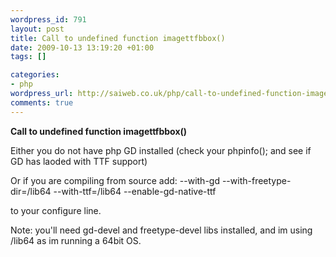 ```yaml
--- 
wordpress_id: 791
layout: post
title: Call to undefined function imagettfbbox()
date: 2009-10-13 13:19:20 +01:00
tags: []

categories: 
- php
wordpress_url: http://saiweb.co.uk/php/call-to-undefined-function-imagettfbbox
comments: true
---
```

<strong>Call to undefined function imagettfbbox()</strong>

Either you do not have php GD installed (check your phpinfo(); and see if GD has laoded with TTF support)

Or if you are compiling from source add: --with-gd  --with-freetype-dir=/lib64 --with-ttf=/lib64 --enable-gd-native-ttf

 to your configure line.

Note: you'll need gd-devel and freetype-devel libs installed, and im using /lib64 as im running a 64bit OS.
